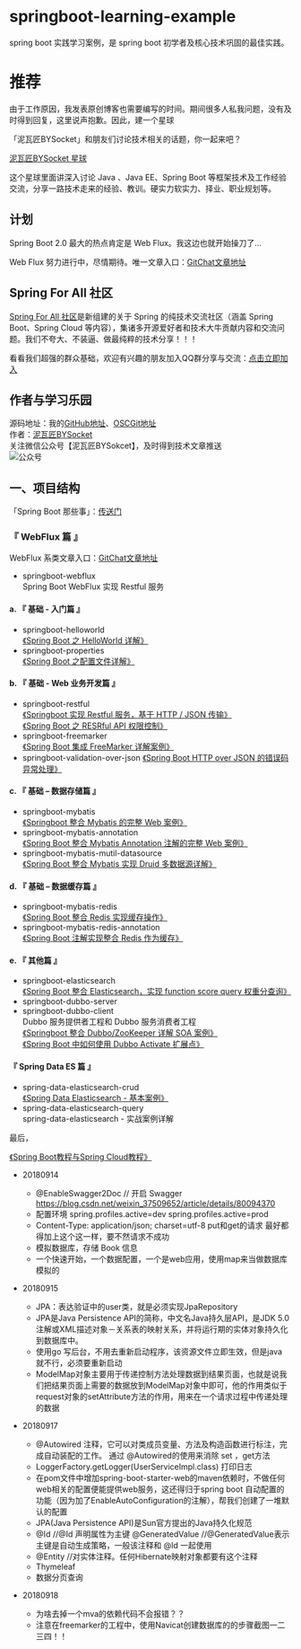 # springboot-learning-example
spring boot 实践学习案例，是 spring boot 初学者及核心技术巩固的最佳实践。

# 推荐 
由于工作原因，我发表原创博客也需要编写的时间。期间很多人私我问题，没有及时得到回复，这里说声抱歉。因此，建一个星球

「泥瓦匠BYSocket」和朋友们讨论技术相关的话题，你一起来吧？

[泥瓦匠BYSocket 星球](https://t.zsxq.com/nMzjqbe "泥瓦匠BYSocket")


这个星球里面讲深入讨论 Java 、Java EE、Spring Boot 等框架技术及工作经验交流，分享一路技术走来的经验、教训。硬实力软实力、择业、职业规划等。

## 计划
Spring Boot 2.0 最大的热点肯定是 Web Flux。我这边也就开始操刀了...

Web Flux 努力进行中，尽情期待。唯一文章入口：[GitChat文章地址](http://gitbook.cn/gitchat/author/58968d35f2b669527d7a7c57 "gitchat")

## Spring For All 社区
[Spring For All 社区](http://www.spring4all.com/ "spring4all")是新组建的关于 Spring 的纯技术交流社区（涵盖 Spring Boot、Spring Cloud 等内容），集诸多开源爱好者和技术大牛贡献内容和交流问题。我们不夸大、不装逼、做最纯粹的技术分享！！！

看看我们超强的群众基础，欢迎有兴趣的朋友加入QQ群分享与交流：[点击立即加入](http://www.spring4all.com/about "about")

## 作者与学习乐园
源码地址：我的[GitHub地址](https://github.com/JeffLi1993 "GitHub")、[OSCGit地址](https://git.oschina.net/jeff1993/springboot-learning-example "OSCGit")<br>
作者：[泥瓦匠BYSocket](http://www.bysocket.com/ "泥瓦匠BYSocket")<br>
关注微信公众号【泥瓦匠BYSokcet】，及时得到技术文章推送<br>
![公众号](http://www.bysocket.com/wp-content/uploads/2017/01/qrcode_for_gh_cd421e7eb7d6_430.jpg)

## 一、项目结构
「Spring Boot 那些事」：[传送门](http://www.bysocket.com/?page_id=1639 "Spring Boot 那些事")<br>

###  『 WebFlux 篇 』

WebFlux 系类文章入口：[GitChat文章地址](http://gitbook.cn/gitchat/author/58968d35f2b669527d7a7c57 "gitchat")

- springboot-webflux <br>
Spring Boot WebFlux 实现 Restful 服务


#### a. 『 基础 - 入门篇 』
- springboot-helloworld<br>
 [《Spring Boot 之 HelloWorld 详解》](http://www.bysocket.com/?p=1124 "Spring Boot 之 HelloWorld详解")<br>
- springboot-properties <br>
 [《Spring Boot 之配置文件详解》](http://www.bysocket.com/?p=1786 "Spring Boot 之配置文件详解")<br>

#### b. 『 基础 - Web 业务开发篇 』
- springboot-restful <br>
 [《Springboot 实现 Restful 服务，基于 HTTP / JSON 传输》](http://www.bysocket.com/?p=1627 "Springboot 实现 Restful 服务，基于 HTTP / JSON 传输")<br>
 [《Spring Boot 之 RESRful API 权限控制》](http://www.bysocket.com/?p=1080 "Spring Boot 之 RESRful API 权限控制")<br>
- springboot-freemarker <br>
[《Spring Boot 集成 FreeMarker 详解案例》](http://www.bysocket.com/?p=1666 "Spring Boot 集成 FreeMarker 详解案例")<br>
- springboot-validation-over-json
[《Spring Boot HTTP over JSON 的错误码异常处理》](http://www.bysocket.com/?p=1692 "Spring Boot HTTP over JSON 的错误码异常处理")<br>


#### c. 『 基础 – 数据存储篇 』
- springboot-mybatis <br>
 [《Springboot 整合 Mybatis 的完整 Web 案例》](http://www.bysocket.com/?p=1610 "Springboot 整合 Mybatis 的完整 Web 案例")<br>
- springboot-mybatis-annotation <br>
 [《Spring Boot 整合 Mybatis Annotation 注解的完整 Web 案例》](http://www.bysocket.com/?p=1811 "Spring Boot 整合 Mybatis Annotation 注解的完整 Web 案例")<br>
- springboot-mybatis-mutil-datasource <br>
 [《Spring Boot 整合 Mybatis 实现 Druid 多数据源详解》](http://www.bysocket.com/?p=1712 "Spring Boot 整合 Mybatis 实现 Druid 多数据源详解")<br>


#### d. 『 基础 – 数据缓存篇 』
- springboot-mybatis-redis <br>
 [《Spring Boot 整合 Redis 实现缓存操作》](http://www.bysocket.com/?p=1756 "Spring Boot 整合 Mybatis 实现 Druid 多数据源详解")<br>
- springboot-mybatis-redis-annotation <br>
 [《Spring Boot 注解实现整合 Redis 作为缓存》](http://www.bysocket.com/?p=1756 "Spring Boot 整合 Mybatis 实现 Druid 多数据源详解")<br>

#### e. 『 其他篇 』
- springboot-elasticsearch <br>
 [《Spring Boot 整合 Elasticsearch，实现 function score query 权重分查询》](http://www.bysocket.com/?p=1829 "Spring Boot 整合 Elasticsearch，实现 function score query 权重分查询")<br>
- springboot-dubbo-server <br>
- springboot-dubbo-client <br>
Dubbo 服务提供者工程和 Dubbo 服务消费者工程 <br>
 [《Springboot 整合 Dubbo/ZooKeeper 详解 SOA 案例》](http://www.bysocket.com/?p=1681 "Springboot 整合 Dubbo/ZooKeeper 详解 SOA 案例")<br>
 [《Spring Boot 中如何使用 Dubbo Activate 扩展点》](http://www.bysocket.com/?p=1782 "Spring Boot 中如何使用 Dubbo Activate 扩展点")<br>


#### 『 Spring Data ES 篇 』
- spring-data-elasticsearch-crud <br>
 [《Spring Data Elasticsearch - 基本案例》](http://spring4all.com/article/70 "Spring Data Elasticsearch - 基本案例")<br>
- spring-data-elasticsearch-query <br>
spring-data-elasticsearch - 实战案例详解

最后，<br/>

 [《Spring Boot教程与Spring Cloud教程》](https://git.oschina.net/didispace/SpringBoot-Learning "Spring Boot教程与Spring Cloud教程")<br>
 
 * 20180914
   *  @EnableSwagger2Doc // 开启 Swagger  https://blog.csdn.net/weixin_37509652/article/details/80094370
   * 配置环境  spring.profiles.active=dev  spring.profiles.active=prod
   * Content-Type: application/json; charset=utf-8  put和get的请求 最好都得加上这个这一样，要不然请求不成功 
   * 模拟数据库，存储 Book 信息
   * 一个快速开始，一个数据配置，一个是web应用，使用map来当做数据库模拟的 
   
 * 20180915
    * JPA：表达验证中的user类，就是必须实现JpaRepository
    * JPA是Java Persistence API的简称，中文名Java持久层API，是JDK 5.0注解或XML描述对象－关系表的映射关系，并将运行期的实体对象持久化到数据库中。
    * 使用go 写后台，不用去重新启动程序，该资源文件立即生效，但是java 就不行，必须要重新启动 
    * ModelMap对象主要用于传递控制方法处理数据到结果页面，也就是说我们把结果页面上需要的数据放到ModelMap对象中即可，他的作用类似于request对象的setAttribute方法的作用，用来在一个请求过程中传递处理的数据
 * 20180917
    * @Autowired 注释，它可以对类成员变量、方法及构造函数进行标注，完成自动装配的工作。 通过 @Autowired的使用来消除 set ，get方法   
     * LoggerFactory.getLogger(UserServiceImpl.class) 打印日志  
     * 在pom文件中增加spring-boot-starter-web的maven依赖时，不做任何web相关的配置便能提供web服务，这还得归于spring boot 自动配置的功能（因为加了EnableAutoConfiguration的注解），帮我们创建了一堆默认的配置 
     * JPA(Java Persistence API)是Sun官方提出的Java持久化规范 
     * @Id //@Id 声明属性为主键 @GeneratedValue //@GeneratedValue表示主键是自动生成策略，一般该注释和 @Id 一起使用
     * @Entity //对实体注释。任何Hibernate映射对象都要有这个注释
     * Thymeleaf
     * 数据分页查询 
  
  * 20180918 
    * 为啥去掉一个mva的依赖代码不会报错？？
    * 注意在freemarker的工程中，使用Navicat创建数据库的的步骤截图一二三四！！
       